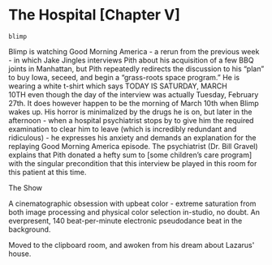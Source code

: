 # The Hospital [Chapter V]

`blimp`

Blimp is watching Good Morning America - a rerun from the previous week - in which Jake Jingles interviews Pith about his acquisition of a few BBQ joints in Manhattan, but Pith repeatedly redirects the discussion to his “plan” to buy Iowa, seceed, and begin a “grass-roots space program.” He is wearing a white t-shirt which says TODAY IS SATURDAY, MARCH 10TH even though the day of the interview was actually Tuesday, February 27th. It does however happen to be the morning of March 10th when Blimp wakes up. His horror is minimalized by the drugs he is on, but later in the afternoon - when a hospital psychiatrist stops by to give him the required examination to clear him to leave (which is incredibly redundant and ridiculous) - he expresses his anxiety and demands an explanation for the replaying Good Morning America episode. The psychiatrist (Dr. Bill Gravel) explains that Pith donated a hefty sum to [some children’s care program] with the singular precondition that this interview be played in this room for this patient at this time.

The Show

A cinematographic obsession with upbeat color - extreme saturation from both image processing and physical color selection in-studio, no doubt. An everpresent, 140 beat-per-minute electronic pseudodance beat in the background.

Moved to the clipboard room, and awoken from his dream about Lazarus' house.
